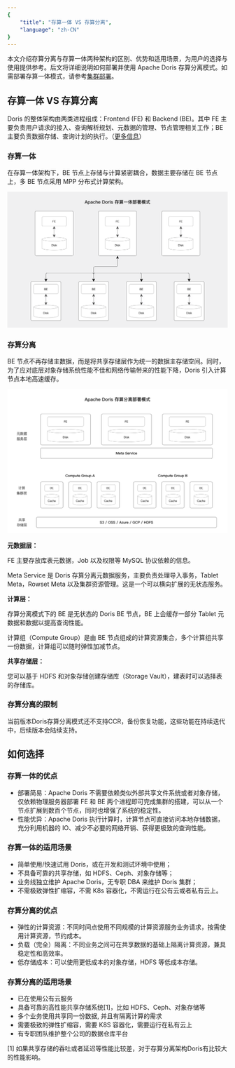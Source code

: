 ```yaml
---
{
    "title": "存算一体 VS 存算分离",
    "language": "zh-CN"
}
---
```


本文介绍存算分离与存算一体两种架构的区别、优势和适用场景，为用户的选择与使用提供参考。后文将详细说明如何部署并使用 Apache Doris 存算分离模式。如需部署存算一体模式，请参考[集群部署](../../version-3.0/install/deploy-manually/integrated-storage-compute-deploy-manually)。

## 存算一体 VS 存算分离

Doris 的整体架构由两类进程组成：Frontend (FE) 和 Backend (BE)。其中 FE 主要负责用户请求的接入、查询解析规划、元数据的管理、节点管理相关工作；BE 主要负责数据存储、查询计划的执行。（[更多信息](https://doris.apache.org/zh-CN/docs/dev/gettingStarted/what-is-apache-doris/)）

### 存算一体

在存算一体架构下，BE 节点上存储与计算紧密耦合，数据主要存储在 BE 节点上，多 BE 节点采用 MPP 分布式计算架构。

![compute-storage-coupled](/images/compute-storage-coupled-zh.png)

### 存算分离

BE 节点不再存储主数据，而是将共享存储层作为统一的数据主存储空间。同时，为了应对底层对象存储系统性能不佳和网络传输带来的性能下降，Doris 引入计算节点本地高速缓存。

![compute-storage-decoupled](/images/compute-storage-decoupled-zh.png)

**元数据层：**

FE 主要存放库表元数据，Job 以及权限等 MySQL 协议依赖的信息。

Meta Service 是 Doris 存算分离元数据服务，主要负责处理导入事务，Tablet Meta，Rowset Meta 以及集群资源管理。这是一个可以横向扩展的无状态服务。

**计算层：**

存算分离模式下的 BE 是无状态的 Doris BE 节点，BE 上会缓存一部分 Tablet 元数据和数据以提高查询性能。

计算组（Compute Group）是由 BE 节点组成的计算资源集合，多个计算组共享一份数据，计算组可以随时弹性加减节点。

**共享存储层：**

您可以基于 HDFS 和对象存储创建存储库（Storage Vault），建表时可以选择表的存储库。

### 存算分离的限制

当前版本Doris存算分离模式还不支持CCR，备份恢复功能，这些功能在持续迭代中，后续版本会陆续支持。

## 如何选择

### 存算一体的优点

- 部署简易：Apache Doris 不需要依赖类似外部共享文件系统或者对象存储，仅依赖物理服务器部署 FE 和 BE 两个进程即可完成集群的搭建，可以从一个节点扩展到数百个节点，同时也增强了系统的稳定性。
- 性能优异：Apache Doris 执行计算时，计算节点可直接访问本地存储数据，充分利用机器的 IO、减少不必要的网络开销、获得更极致的查询性能。

### 存算一体的适用场景

- 简单使用/快速试用 Doris，或在开发和测试环境中使用；
- 不具备可靠的共享存储，如 HDFS、Ceph、对象存储等；
- 业务线独立维护 Apache Doris，无专职 DBA 来维护 Doris 集群；
- 不需极致弹性扩缩容，不需 K8s 容器化，不需运行在公有云或者私有云上。

### 存算分离的优点

- 弹性的计算资源：不同时间点使用不同规模的计算资源服务业务请求，按需使用计算资源，节约成本。
- 负载（完全）隔离：不同业务之间可在共享数据的基础上隔离计算资源，兼具稳定性和高效率。
- 低存储成本：可以使用更低成本的对象存储，HDFS 等低成本存储。

### 存算分离的适用场景

- 已在使用公有云服务
- 具备可靠的高性能共享存储系统[1]，比如 HDFS、Ceph、对象存储等
- 多个业务使用共享同一份数据, 并且有隔离计算的需求
- 需要极致的弹性扩缩容，需要 K8S 容器化，需要运行在私有云上
- 有专职团队维护整个公司的数据仓库平台

[1] 如果共享存储的吞吐或者延迟等性能比较差，对于存算分离架构Doris有比较大的性能影响。
